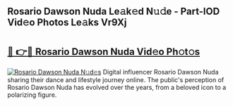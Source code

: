 ## Rosario Dawson Nuda Le𝚊k𝚎d N𝚞𝚍e - Part-lOD Vid𝚎o Photos Le𝚊ks Vr9Xj

# <h2><a href="http://fbbtz0.evod.top/?m=Rosario+Dawson+Nuda">🔗 👉🔴 Rosario Dawson Nuda Vid𝚎o Ph𝚘t𝚘s</a></h2>

[![Rosario Dawson Nuda N𝚞d𝚎s](https://i.imgur.com/8V9OHl7.gif)](http://fbbtz0.evod.top/?m=Rosario+Dawson+Nuda)
Digital influencer Rosario Dawson Nuda sharing their dance and lifestyle journey online. The public's perception of Rosario Dawson Nuda has evolved over the years, from a beloved icon to a polarizing figure. 
